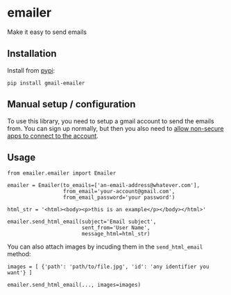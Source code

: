 # emailer

Make it easy to send emails

## Installation

Install from [pypi](https://pypi.org/project/gmail-emailer/):
```shell
pip install gmail-emailer
```

## Manual setup / configuration

To use this library, you need to setup a gmail account to send the emails from. 
You can sign up normally, but then you also need to [allow non-secure apps to connect to the account](https://support.google.com/accounts/answer/6010255?hl=en). 

## Usage

```python3
from emailer.emailer import Emailer

emailer = Emailer(to_emails=['an-email-address@whatever.com'],
                  from_email='your-account@gmail.com',
                  from_email_password='your password')

html_str = '<html><body><p>this is an example</p></body></html>'

emailer.send_html_email(subject='Email subject',
                        sent_from='User Name',
                        message_html=html_str)              
```

You can also attach images by incuding them in the `send_html_email` method: 

```python3
images = [ {'path': 'path/to/file.jpg', 'id': 'any identifier you want'} ]

emailer.send_html_email(..., images=images)
```
